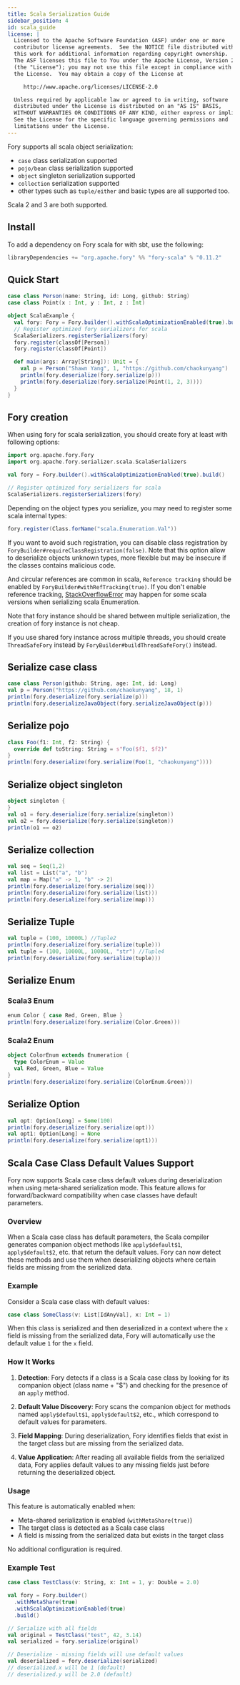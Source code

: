 ```yaml
---
title: Scala Serialization Guide
sidebar_position: 4
id: scala_guide
license: |
  Licensed to the Apache Software Foundation (ASF) under one or more
  contributor license agreements.  See the NOTICE file distributed with
  this work for additional information regarding copyright ownership.
  The ASF licenses this file to You under the Apache License, Version 2.0
  (the "License"); you may not use this file except in compliance with
  the License.  You may obtain a copy of the License at

     http://www.apache.org/licenses/LICENSE-2.0

  Unless required by applicable law or agreed to in writing, software
  distributed under the License is distributed on an "AS IS" BASIS,
  WITHOUT WARRANTIES OR CONDITIONS OF ANY KIND, either express or implied.
  See the License for the specific language governing permissions and
  limitations under the License.
---
```


Fory supports all scala object serialization:

- `case` class serialization supported
- `pojo/bean` class serialization supported
- `object` singleton serialization supported
- `collection` serialization supported
- other types such as `tuple/either` and basic types are all supported too.

Scala 2 and 3 are both supported.

## Install

To add a dependency on Fory scala for with sbt, use the following:

```sbt
libraryDependencies += "org.apache.fory" %% "fory-scala" % "0.11.2"
```

## Quick Start

```scala
case class Person(name: String, id: Long, github: String)
case class Point(x : Int, y : Int, z : Int)

object ScalaExample {
  val fory: Fory = Fory.builder().withScalaOptimizationEnabled(true).build()
  // Register optimized fory serializers for scala
  ScalaSerializers.registerSerializers(fory)
  fory.register(classOf[Person])
  fory.register(classOf[Point])

  def main(args: Array[String]): Unit = {
    val p = Person("Shawn Yang", 1, "https://github.com/chaokunyang")
    println(fory.deserialize(fory.serialize(p)))
    println(fory.deserialize(fory.serialize(Point(1, 2, 3))))
  }
}
```

## Fory creation

When using fory for scala serialization, you should create fory at least with following options:

```scala
import org.apache.fory.Fory
import org.apache.fory.serializer.scala.ScalaSerializers

val fory = Fory.builder().withScalaOptimizationEnabled(true).build()

// Register optimized fory serializers for scala
ScalaSerializers.registerSerializers(fory)
```

Depending on the object types you serialize, you may need to register some scala internal types:

```scala
fory.register(Class.forName("scala.Enumeration.Val"))
```

If you want to avoid such registration, you can disable class registration by `ForyBuilder#requireClassRegistration(false)`.
Note that this option allow to deserialize objects unknown types, more flexible but may be insecure if the classes contains malicious code.

And circular references are common in scala, `Reference tracking` should be enabled by `ForyBuilder#withRefTracking(true)`. If you don't enable reference tracking, [StackOverflowError](https://github.com/apache/fory/issues/1032) may happen for some scala versions when serializing scala Enumeration.

Note that fory instance should be shared between multiple serialization, the creation of fory instance is not cheap.

If you use shared fory instance across multiple threads, you should create `ThreadSafeFory` instead by `ForyBuilder#buildThreadSafeFory()` instead.

## Serialize case class

```scala
case class Person(github: String, age: Int, id: Long)
val p = Person("https://github.com/chaokunyang", 18, 1)
println(fory.deserialize(fory.serialize(p)))
println(fory.deserializeJavaObject(fory.serializeJavaObject(p)))
```

## Serialize pojo

```scala
class Foo(f1: Int, f2: String) {
  override def toString: String = s"Foo($f1, $f2)"
}
println(fory.deserialize(fory.serialize(Foo(1, "chaokunyang"))))
```

## Serialize object singleton

```scala
object singleton {
}
val o1 = fory.deserialize(fory.serialize(singleton))
val o2 = fory.deserialize(fory.serialize(singleton))
println(o1 == o2)
```

## Serialize collection

```scala
val seq = Seq(1,2)
val list = List("a", "b")
val map = Map("a" -> 1, "b" -> 2)
println(fory.deserialize(fory.serialize(seq)))
println(fory.deserialize(fory.serialize(list)))
println(fory.deserialize(fory.serialize(map)))
```

## Serialize Tuple

```scala
val tuple = (100, 10000L) //Tuple2
println(fory.deserialize(fory.serialize(tuple)))
val tuple = (100, 10000L, 10000L, "str") //Tuple4
println(fory.deserialize(fory.serialize(tuple)))
```

## Serialize Enum

### Scala3 Enum

```scala
enum Color { case Red, Green, Blue }
println(fory.deserialize(fory.serialize(Color.Green)))
```

### Scala2 Enum

```scala
object ColorEnum extends Enumeration {
  type ColorEnum = Value
  val Red, Green, Blue = Value
}
println(fory.deserialize(fory.serialize(ColorEnum.Green)))
```

## Serialize Option

```scala
val opt: Option[Long] = Some(100)
println(fory.deserialize(fory.serialize(opt)))
val opt1: Option[Long] = None
println(fory.deserialize(fory.serialize(opt1)))
```

## Scala Case Class Default Values Support

Fory now supports Scala case class default values during deserialization when using meta-shared serialization mode. This feature allows for forward/backward compatibility when case classes have default parameters.

### Overview

When a Scala case class has default parameters, the Scala compiler generates companion object methods like `apply$default$1`, `apply$default$2`, etc. that return the default values. Fory can now detect these methods and use them when deserializing objects where certain fields are missing from the serialized data.

### Example

Consider a Scala case class with default values:

```scala
case class SomeClass(v: List[IdAnyVal], x: Int = 1)
```

When this class is serialized and then deserialized in a context where the `x` field is missing from the serialized data, Fory will automatically use the default value `1` for the `x` field.

### How It Works

1. **Detection**: Fory detects if a class is a Scala case class by looking for its companion object (class name + "$") and checking for the presence of an `apply` method.

2. **Default Value Discovery**: Fory scans the companion object for methods named `apply$default$1`, `apply$default$2`, etc., which correspond to default values for parameters.

3. **Field Mapping**: During deserialization, Fory identifies fields that exist in the target class but are missing from the serialized data.

4. **Value Application**: After reading all available fields from the serialized data, Fory applies default values to any missing fields just before returning the deserialized object.

### Usage

This feature is automatically enabled when:

- Meta-shared serialization is enabled (`withMetaShare(true)`)
- The target class is detected as a Scala case class
- A field is missing from the serialized data but exists in the target class

No additional configuration is required.

### Example Test

```scala
case class TestClass(v: String, x: Int = 1, y: Double = 2.0)

val fory = Fory.builder()
  .withMetaShare(true)
  .withScalaOptimizationEnabled(true)
  .build()

// Serialize with all fields
val original = TestClass("test", 42, 3.14)
val serialized = fory.serialize(original)

// Deserialize - missing fields will use default values
val deserialized = fory.deserialize(serialized)
// deserialized.x will be 1 (default)
// deserialized.y will be 2.0 (default)
```
